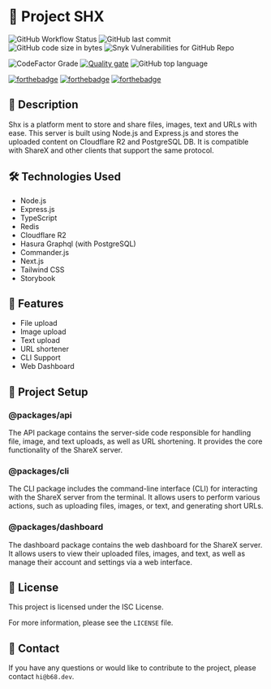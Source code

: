 # 🚀 **Project SHX**

![GitHub Workflow Status](https://img.shields.io/github/actions/workflow/status/bravo68web/shx/build-image.yaml?style=for-the-badge)
![GitHub last commit](https://img.shields.io/github/last-commit/bravo68web/shx?style=for-the-badge)
![GitHub code size in bytes](https://img.shields.io/github/languages/code-size/bravo68web/shx?style=for-the-badge)
![Snyk Vulnerabilities for GitHub Repo](https://img.shields.io/snyk/vulnerabilities/github/bravo68web/shx?style=for-the-badge)

![CodeFactor Grade](https://img.shields.io/codefactor/grade/github/BRAVO68WEB/shx?logo=codefactor&style=for-the-badge)
[![Quality gate](https://sonarcloud.io/api/project_badges/quality_gate?project=BRAVO68WEB_shx)](https://sonarcloud.io/summary/new_code?id=BRAVO68WEB_shx)
![GitHub top language](https://img.shields.io/github/languages/top/bravo68web/shx?style=for-the-badge)

[![forthebadge](https://forthebadge.com/images/badges/made-with-typescript.svg)](https://forthebadge.com)
[![forthebadge](https://forthebadge.com/images/badges/powered-by-black-magic.svg)](https://forthebadge.com)
[![forthebadge](https://forthebadge.com/images/badges/built-with-love.svg)](https://forthebadge.com)

## 📝 Description

Shx is a platform ment to store and share files, images, text and URLs with ease. This server is built using Node.js and Express.js and stores the uploaded content on Cloudflare R2 and PostgreSQL DB. It is compatible with ShareX and other clients that support the same protocol.

## 🛠️ Technologies Used

- Node.js
- Express.js
- TypeScript
- Redis
- Cloudflare R2
- Hasura Graphql (with PostgreSQL)
- Commander.js
- Next.js
- Tailwind CSS
- Storybook

## 🚀 Features

- File upload
- Image upload
- Text upload
- URL shortener
- CLI Support
- Web Dashboard

## 🎁 Project Setup

### @packages/api

The API package contains the server-side code responsible for handling file, image, and text uploads, as well as URL shortening. It provides the core functionality of the ShareX server.

### @packages/cli

The CLI package includes the command-line interface (CLI) for interacting with the ShareX server from the terminal. It allows users to perform various actions, such as uploading files, images, or text, and generating short URLs.

### @packages/dashboard

The dashboard package contains the web dashboard for the ShareX server. It allows users to view their uploaded files, images, and text, as well as manage their account and settings via a web interface.

## 📝 License

This project is licensed under the ISC License.

For more information, please see the `LICENSE` file.

## 📧 Contact

If you have any questions or would like to contribute to the project, please
contact `hi@b68.dev`.
